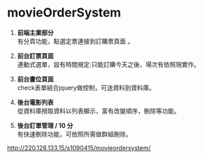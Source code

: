 # movieOrderSystem


1. **前端主業部分**
<br>有分頁功能，點選定票連接到訂購票頁面 。

2. **前台訂票頁面**
<br>連動式選單，設有時間規定:只能訂購今天之後，場次有依照現實作。

3. **前台畫位頁面**
<br>check表單結合jquery做控制，可送資料到資料庫。

4. **後台電影列表**
<br>從資料庫撈取資料以列表顯示，富有改變順序，刪除等功能。

1. **後台訂單管理 / 10 分**
<br>有快速刪除功能，可依照所需做群組刪除。

http://220.128.133.15/s1090415/movieordersystem/

